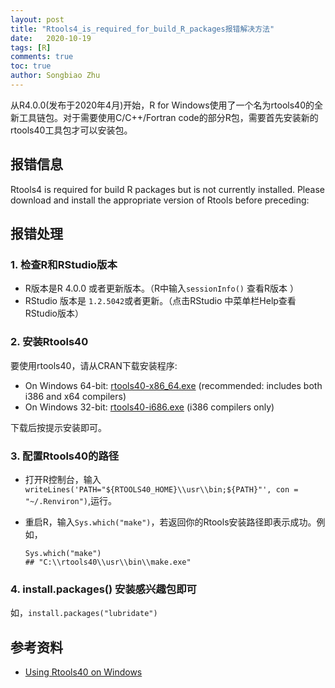 ```yaml
---
layout: post
title: "Rtools4_is_required_for_build_R_packages报错解决方法"
date:   2020-10-19
tags: [R]
comments: true
toc: true
author: Songbiao Zhu
---
```


从R4.0.0(发布于2020年4月)开始，R for Windows使用了一个名为rtools40的全新工具链包。对于需要使用C/C++/Fortran code的部分R包，需要首先安装新的rtools40工具包才可以安装包。

<!-- more -->

## 报错信息

Rtools4 is required for build R packages but is not currently installed. Please download and install the appropriate version of Rtools before preceding:

## 报错处理

### 1. 检查R和RStudio版本

* R版本是R 4.0.0 或者更新版本。（R中输入`sessionInfo()` 查看R版本 ）
* RStudio 版本是 `1.2.5042`或者更新。（点击RStudio 中菜单栏Help查看RStudio版本）

### 2. 安装Rtools40

要使用rtools40，请从CRAN下载安装程序:

- On Windows 64-bit: [rtools40-x86_64.exe](https://cran.r-project.org/bin/windows/Rtools/rtools40-x86_64.exe) (recommended: includes both i386 and x64 compilers)
- On Windows 32-bit: [rtools40-i686.exe](https://cran.r-project.org/bin/windows/Rtools/rtools40-i686.exe) (i386 compilers only) 

下载后按提示安装即可。

### 3. 配置Rtools40的路径

* 打开R控制台，输入`writeLines('PATH="${RTOOLS40_HOME}\\usr\\bin;${PATH}"', con = "~/.Renviron")`,运行。

* 重启R，输入`Sys.which("make")`，若返回你的Rtools安装路径即表示成功。例如，

    ```
    Sys.which("make")
    ## "C:\\rtools40\\usr\\bin\\make.exe"
    ```

### 4. install.packages() 安装感兴趣包即可

如，`install.packages("lubridate")`

## 参考资料

*  [Using Rtools40 on Windows](https://cran.r-project.org/bin/windows/Rtools/)